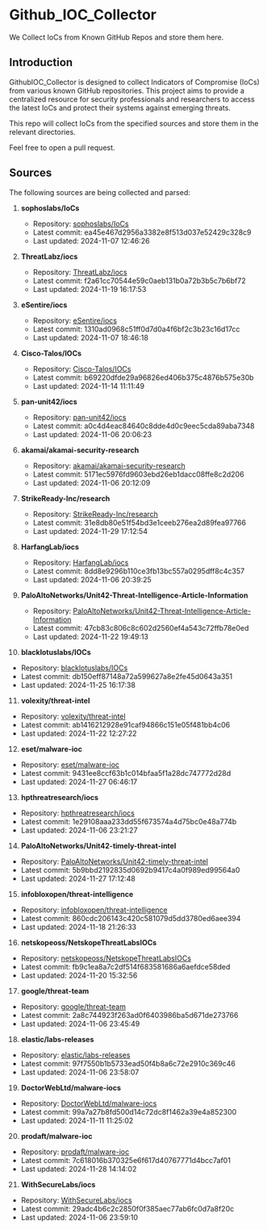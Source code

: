 # Github_IOC_Collector

We Collect IoCs from Known GitHub Repos and store them here. 

## Introduction

GithubIOC_Collector is designed to collect Indicators of Compromise (IoCs) from various known GitHub repositories. This project aims to provide a centralized resource for security professionals and researchers to access the latest IoCs and protect their systems against emerging threats.

This repo will collect IoCs from the specified sources and store them in the relevant directories.

Feel free to open a pull request.

## Sources

The following sources are being collected and parsed:

1. **sophoslabs/IoCs**
   - Repository: [sophoslabs/IoCs](https://github.com/sophoslabs/IoCs)
   - Latest commit: ea45e467d2956a3382e8f513d037e52429c328c9
   - Last updated: 2024-11-07 12:46:26

2. **ThreatLabz/iocs**
   - Repository: [ThreatLabz/iocs](https://github.com/ThreatLabz/iocs)
   - Latest commit: f2a61cc70544e59c0aeb131b0a72b3b5c7b6bf72
   - Last updated: 2024-11-19 16:17:53

3. **eSentire/iocs**
   - Repository: [eSentire/iocs](https://github.com/eSentire/iocs)
   - Latest commit: 1310ad0968c51ff0d7d0a4f6bf2c3b23c16d17cc
   - Last updated: 2024-11-07 18:46:18

4. **Cisco-Talos/IOCs**
   - Repository: [Cisco-Talos/IOCs](https://github.com/Cisco-Talos/IOCs)
   - Latest commit: b69220dfde29a96826ed406b375c4876b575e30b
   - Last updated: 2024-11-14 11:11:49

5. **pan-unit42/iocs**
   - Repository: [pan-unit42/iocs](https://github.com/pan-unit42/iocs)
   - Latest commit: a0c4d4eac84640c8dde4d0c9eec5cda89aba7348
   - Last updated: 2024-11-06 20:06:23

6. **akamai/akamai-security-research**
   - Repository: [akamai/akamai-security-research](https://github.com/akamai/akamai-security-research)
   - Latest commit: 5171ec5976fd9603ebd26eb1dacc08ffe8c2d206
   - Last updated: 2024-11-06 20:12:09

7. **StrikeReady-Inc/research**
   - Repository: [StrikeReady-Inc/research](https://github.com/StrikeReady-Inc/research)
   - Latest commit: 31e8db80e51f54bd3e1ceeb276ea2d89fea97766
   - Last updated: 2024-11-29 17:12:54

8. **HarfangLab/iocs**
   - Repository: [HarfangLab/iocs](https://github.com/HarfangLab/iocs)
   - Latest commit: 8dd8e9296b110ce3fb13bc557a0295dff8c4c357
   - Last updated: 2024-11-06 20:39:25

9. **PaloAltoNetworks/Unit42-Threat-Intelligence-Article-Information**
   - Repository: [PaloAltoNetworks/Unit42-Threat-Intelligence-Article-Information](https://github.com/PaloAltoNetworks/Unit42-Threat-Intelligence-Article-Information)
   - Latest commit: 47cb83c806c8c602d2560ef4a543c72ffb78e0ed
   - Last updated: 2024-11-22 19:49:13

10. **blacklotuslabs/IOCs**
   - Repository: [blacklotuslabs/IOCs](https://github.com/blacklotuslabs/IOCs)
   - Latest commit: db150eff87148a72a599627a8e2fe45d0643a351
   - Last updated: 2024-11-25 16:17:38

11. **volexity/threat-intel**
   - Repository: [volexity/threat-intel](https://github.com/volexity/threat-intel)
   - Latest commit: ab1416212928e91caf94866c151e05f481bb4c06
   - Last updated: 2024-11-22 12:27:22

12. **eset/malware-ioc**
   - Repository: [eset/malware-ioc](https://github.com/eset/malware-ioc)
   - Latest commit: 9431ee8ccf63b1c014bfaa5f1a28dc747772d28d
   - Last updated: 2024-11-27 06:46:17

13. **hpthreatresearch/iocs**
   - Repository: [hpthreatresearch/iocs](https://github.com/hpthreatresearch/iocs)
   - Latest commit: 1e29108aaa233dd55f673574a4d75bc0e48a774b
   - Last updated: 2024-11-06 23:21:27

14. **PaloAltoNetworks/Unit42-timely-threat-intel**
   - Repository: [PaloAltoNetworks/Unit42-timely-threat-intel](https://github.com/PaloAltoNetworks/Unit42-timely-threat-intel)
   - Latest commit: 5b9bbd2192835d0692b9417c4a0f989ed99564a0
   - Last updated: 2024-11-27 17:12:48

15. **infobloxopen/threat-intelligence**
   - Repository: [infobloxopen/threat-intelligence](https://github.com/infobloxopen/threat-intelligence)
   - Latest commit: 860cdc206143c420c581079d5dd3780ed6aee394
   - Last updated: 2024-11-18 21:26:33

16. **netskopeoss/NetskopeThreatLabsIOCs**
   - Repository: [netskopeoss/NetskopeThreatLabsIOCs](https://github.com/netskopeoss/NetskopeThreatLabsIOCs)
   - Latest commit: fb9c1ea8a7c2df514f683581686a6aefdce58ded
   - Last updated: 2024-11-20 15:32:56

17. **google/threat-team**
   - Repository: [google/threat-team](https://github.com/google/threat-team)
   - Latest commit: 2a8c744923f263ad0f6403986ba5d671de273766
   - Last updated: 2024-11-06 23:45:49

18. **elastic/labs-releases**
   - Repository: [elastic/labs-releases](https://github.com/elastic/labs-releases)
   - Latest commit: 97f7550b1b5733ead50f4b8a6c72e2910c369c46
   - Last updated: 2024-11-06 23:58:07

19. **DoctorWebLtd/malware-iocs**
   - Repository: [DoctorWebLtd/malware-iocs](https://github.com/DoctorWebLtd/malware-iocs)
   - Latest commit: 99a7a27b8fd500d14c72dc8f1462a39e4a852300
   - Last updated: 2024-11-11 11:25:02

20. **prodaft/malware-ioc**
   - Repository: [prodaft/malware-ioc](https://github.com/prodaft/malware-ioc)
   - Latest commit: 7c618016b370325e6f617d40767771d4bcc7af01
   - Last updated: 2024-11-28 14:14:02

21. **WithSecureLabs/iocs**
   - Repository: [WithSecureLabs/iocs](https://github.com/WithSecureLabs/iocs)
   - Latest commit: 29adc4b6c2c2850f0f385aec77ab6fc0d7a8f20c
   - Last updated: 2024-11-06 23:59:10

